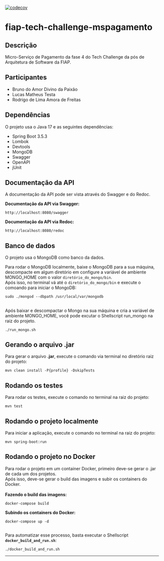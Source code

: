 [![codecov](https://codecov.io/gh/seu-usuario/seu-repositorio/branch/main/graph/badge.svg)](https://codecov.io/gh/RodrigoAmora/fiap-tech-challenge-mspagamento)

# fiap-tech-challenge-mspagamento
Descrição
---------
Micro-Serviço de Pagamento da fase 4 do Tech Challenge da pós de Arquitetura de Software da FIAP.

Participantes
-------------
* Bruno do Amor Divino da Paixão
* Lucas Matheus Testa
* Rodrigo de Lima Amora de Freitas

Dependências
------------
O projeto usa o Java 17 e as seguintes dependências:

* Spring Boot 3.5.3
* Lombok
* Devtools
* MongoDB
* Swagger
* OpenAPI
* jUnit

Documentação da API
-------------------
A documentação da API pode ser vista através do Swagger e do Redoc.<br>

<b>Documentação da API via Swagger:</b>
```shell script
http://localhost:8080/swagger
```

<b>Documentação da API via Redoc:</b>
```shell script
http://localhost:8080/redoc
```

Banco de dados
--------------
O projeto usa o MongoDB como banco da dados.

Para rodar o MongoDB localmente, baixe o MongoDB para a sua máquina, descompacte em algum diretório em configure a variável de ambiente MONGO_HOME com o valor `diretório_do_mongo/bin`. <br>
Após isso, no terminal vá até o `diretório_do_mongo/bin` e execute o comoando para iniciar o MongoDB:
```shell script
sudo ./mongod --dbpath /usr/local/var/mongodb
```

##
Após baixar e descompactar o Mongo na sua máquina e cria a variável de ambiente MONGO_HOME, você pode excutar o Shellscript run_mongo na raiz do projeto.
```shell script
./run_mongo.sh
```

Gerando o arquivo .jar
----------------------
Para gerar o arquivo <b>.jar</b>, execute o comando via terminal no diretório raiz do projeto:
```shell script
mvn clean install -P{profile} -DskipTests
```

Rodando os testes
-----------------
Para rodar os testes, execute o comando no terminal na raiz do projeto:
```shell script
mvn test
```

Rodando o projeto localmente
----------------------------
Para iniciar a aplicação, execute o comando no terminal na raiz do projeto:

```shell script
mvn spring-boot:run
```

Rodando o projeto no Docker
---------------------------
Para rodar o projeto em um container Docker, primeiro deve-se gerar o .jar de cada um dos projetos.<br>
Após isso, deve-se gerar o build das imagens e subir os containers do Docker.<br><br>
<b>Fazendo o build das imagens:</b>
```shell script
docker-compose build
```

<b>Subindo os containers do Docker:</b>
```shell script
docker-compose up -d
```

##
Para automatizar esse processo, basta executar o Shellscript <b>`docker_build_and_run.sh`</b>:
```shell script
./docker_build_and_run.sh
```

<hr>
